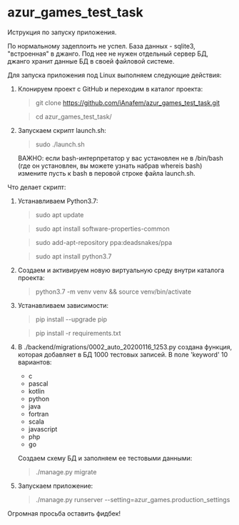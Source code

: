 # azur_games_test_task

Иструкция по запуску приложения.

По нормальному задеплоить не успел. База данных - sqlite3, "встроенная" в джанго. Под нее
не нужен отдельный сервер БД, джанго хранит данные БД в своей файловой системе.

Для запуска приложения под Linux выполняем следующие действия:
                                                                                                                                                                                                                                                                                                                                                                                                                                                                                                                                                                                                                                                                                                                                                                                                                                                                                                                                                                   
1. Клонируем проект с GitHub и переходим в каталог проекта: 

    > git clone https://github.com/iAnafem/azur_games_test_task.git
                                 
    > cd azur_games_test_task/

2. Запускаем скрипт launch.sh:

    > sudo ./launch.sh
    
    ВАЖНО: если bash-интерпретатор у вас установлен не в 
    /bin/bash (где он установлен, вы можете узнать набрав whereis bash) 
    измените пусть к bash в перовой строке файла launch.sh. 

Что делает скрипт: 
                                
1. Устанавливаем Python3.7:

    > sudo apt update
                                                                                      
    > sudo apt install software-properties-common
                                                                                                                                                                                                   
    > sudo add-apt-repository ppa:deadsnakes/ppa
                                                                                                                                                                                                                                                                                                                                                                                                                                                         
    > sudo apt install python3.7
                                                                                                                                                                     
2. Создаем и активируем новую виртуальную среду внутри каталога проекта:

    > python3.7 -m venv venv && source venv/bin/activate
                                                                             
3. Устанавливаем зависимости:

    > pip install --upgrade pip
                                  
    > pip install -r requirements.txt
                                                                                                     
4. В ./backend/migrations/0002_auto_20200116_1253.py создана функция,
которая добавляет в БД 1000 тестовых записей. В поле 'keyword' 10 вариантов:
    - c
    - pascal
    - kotlin
    - python
    - java
    - fortran
    - scala
    - javascript
    - php
    - go 

    Создаем схему БД и заполняем ее тестовыми данными:

    > ./manage.py migrate
                                                          
5. Запускаем приложение:

    > ./manage.py runserver --setting=azur_games.production_settings

Огромная просьба оставить фидбек!

